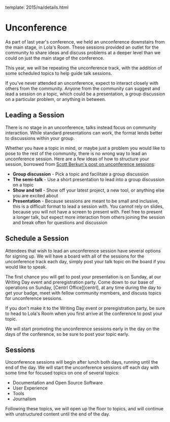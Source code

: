 template: 2015/na/details.html

# Unconference

As part of last year's conference, we held an unconference downstairs from
the main stage, in Lola's Room. These sessions provided an outlet for the
community to share ideas and discuss problems at a deeper level than we could on
just the main stage of the conference.

This year, we will be repeating the unconference track, with the addition of
some scheduled topics to help guide talk sessions.

If you've never attended an unconference, expect to interact closely with others
from the community. Anyone from the community can suggest and lead a session on
a topic, which could be a presentation, a group discussion on a particular
problem, or anything in between.

## Leading a Session

There is no stage in an unconference, talks instead focus on community
interaction. While standard presentations can work, the format lends better to
discussions within your group.

Whether you have a topic in mind, or maybe just a problem you would like to pose
to the rest of the community, there is no wrong way to lead an unconference
session. Here are a few ideas of how to structure your session, borrowed from
[Scott Berkun's post on unconference sessions][unconference-session]:

 * **Group discussion** - Pick a topic and facilitate a group discussion
 * **The semi-talk** - Use a short presentation to lead into a group discussion
   on a topic
 * **Show and tell** - Show off your latest project, a new tool, or anything
   else you are excited about
 * **Presentation** - Because sessions are meant to be small and inclusive,
   this is a difficult format to lead a session with. You cannot rely on
   slides, because you will not have a screen to present with. Feel free to
   present a longer talk, but expect more interaction from others joining the
   session and break often for questions and discussion

[unconference-session]: http://scottberkun.com/2006/how-to-run-a-great-unconference-session/

## Schedule a Session

Attendees that wish to lead an unconference session have several options for
signing up. We will have a board with all of the sessions for the unconference
track each day, simply post your talk topic on the board if you would like to
speak.

The first chance you will get to post your presentation is on Sunday, at our
Writing Day event and preregistration party. Come down to our base of operations
on Sunday, [Centrl Office][centrl], at any time during the day to get your
badge, meet with fellow community members, and discuss topics for unconference
sessions.

If you don't make it to the Writing Day event or preregistration party, be sure
to head to Lola's Room when you first arrive at the conference to post your
topic.

We will start promoting the unconference sessions early in the day on the days
of the conference, so be sure to post your topic early.

## Sessions

Unconference sessions will begin after lunch both days, running until the end of
the day. We will start the unconference sessions off each day with some time
for focused topics on one of several topics:

  * Documentation and Open Source Software
  * User Experience
  * Tools
  * Journalism

Following these topics, we will open up the floor to topics, and will continue
with unstructured content until the end of the day.
